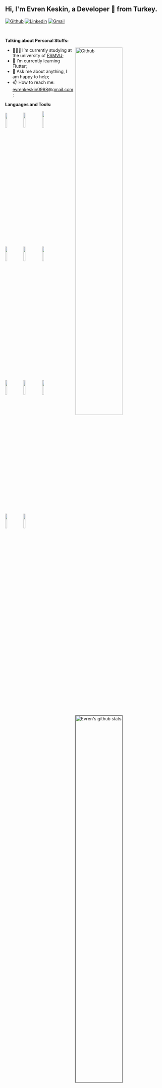 ## Hi, I'm Evren Keskin, a Developer 🚀 from Turkey.

[![Github](https://img.shields.io/badge/-Github-000?style=flat&logo=Github&logoColor=white)](https://github.com/keskinEvren)
[![Linkedin](https://img.shields.io/badge/-LinkedIn-blue?style=flat&logo=Linkedin&logoColor=white)](https://www.linkedin.com/in/evren-keskin-099065127/)
[![Gmail](https://img.shields.io/badge/-Gmail-c14438?style=flat&logo=Gmail&logoColor=white)](mailto:evrenkeskin0998@gmail.com)

&nbsp;

**Talking about Personal Stuffs:**

<img width="55%" align="right" alt="Github" src="https://raw.githubusercontent.com/onimur/.github/master/.resources/git-header.svg" />

- 👨🏽‍💻 I’m currently studying at the university of [FSMVU](https://int.fsm.edu.tr/);
- 🌱 I’m currently learning Flutter; 
- 💬 Ask me about anything, I am happy to help;
- 📫 How to reach me: evrenkeskin0998@gmail.com;

**Languages and Tools:** 
<p>
  <a href="">
    <img width="55%" align="right" alt="Evren's github stats" src="https://github-readme-stats.vercel.app/api?username=keskinEvren&show_icons=true&hide_border=true" />
  </a>
  
  <code><img width="11%" src="https://www.vectorlogo.zone/logos/flutterio/flutterio-ar21.svg"></code>
  <code><img width="11%" height="48px" src="https://www.freepnglogos.com/uploads/android-logo-png/android-logo-integrations-support-web-development-services-14.png"></code>
  <code><img width="11%" height="52px" src="https://visualpharm.com/assets/512/Apple-595b40b75ba036ed117d85cd.svg"></code>
  <br />
  <code><img width="11%" src="https://www.vectorlogo.zone/logos/w3_html5/w3_html5-ar21.svg"></code>
  <code><img width="11%" src="https://www.vectorlogo.zone/logos/w3_css/w3_css-ar21.svg"></code>
  <code><img width="11%" src="https://www.vectorlogo.zone/logos/javascript/javascript-horizontal.svg"></code>
  <br />
  <code><img width="11%" src="https://www.vectorlogo.zone/logos/mysql/mysql-ar21.svg"></code>
  <code><img width="11%" src="https://www.vectorlogo.zone/logos/sqlite/sqlite-ar21.svg"></code>
  <code><img width="11%" src="https://www.vectorlogo.zone/logos/firebase/firebase-ar21.svg"></code>
  <br />
  <code><img width="11%" src="https://www.vectorlogo.zone/logos/java/java-horizontal.svg"></code>
  <code><img width="11%" src="https://www.vectorlogo.zone/logos/python/python-horizontal.svg"></code>
</p>
